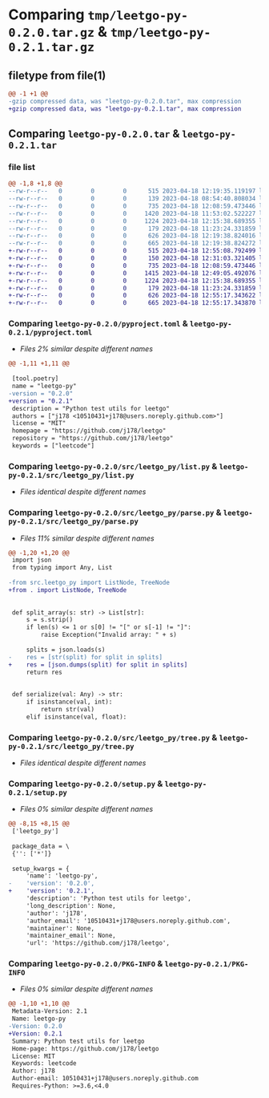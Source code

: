# Comparing `tmp/leetgo-py-0.2.0.tar.gz` & `tmp/leetgo-py-0.2.1.tar.gz`

## filetype from file(1)

```diff
@@ -1 +1 @@
-gzip compressed data, was "leetgo-py-0.2.0.tar", max compression
+gzip compressed data, was "leetgo-py-0.2.1.tar", max compression
```

## Comparing `leetgo-py-0.2.0.tar` & `leetgo-py-0.2.1.tar`

### file list

```diff
@@ -1,8 +1,8 @@
--rw-r--r--   0        0        0      515 2023-04-18 12:19:35.119197 leetgo-py-0.2.0/pyproject.toml
--rw-r--r--   0        0        0      139 2023-04-18 08:54:40.808034 leetgo-py-0.2.0/src/leetgo_py/__init__.py
--rw-r--r--   0        0        0      735 2023-04-18 12:08:59.473446 leetgo-py-0.2.0/src/leetgo_py/list.py
--rw-r--r--   0        0        0     1420 2023-04-18 11:53:02.522227 leetgo-py-0.2.0/src/leetgo_py/parse.py
--rw-r--r--   0        0        0     1224 2023-04-18 12:15:38.689355 leetgo-py-0.2.0/src/leetgo_py/tree.py
--rw-r--r--   0        0        0      179 2023-04-18 11:23:24.331859 leetgo-py-0.2.0/src/leetgo_py/utils.py
--rw-r--r--   0        0        0      626 2023-04-18 12:19:38.824016 leetgo-py-0.2.0/setup.py
--rw-r--r--   0        0        0      665 2023-04-18 12:19:38.824272 leetgo-py-0.2.0/PKG-INFO
+-rw-r--r--   0        0        0      515 2023-04-18 12:55:08.792499 leetgo-py-0.2.1/pyproject.toml
+-rw-r--r--   0        0        0      150 2023-04-18 12:31:03.321405 leetgo-py-0.2.1/src/leetgo_py/__init__.py
+-rw-r--r--   0        0        0      735 2023-04-18 12:08:59.473446 leetgo-py-0.2.1/src/leetgo_py/list.py
+-rw-r--r--   0        0        0     1415 2023-04-18 12:49:05.492076 leetgo-py-0.2.1/src/leetgo_py/parse.py
+-rw-r--r--   0        0        0     1224 2023-04-18 12:15:38.689355 leetgo-py-0.2.1/src/leetgo_py/tree.py
+-rw-r--r--   0        0        0      179 2023-04-18 11:23:24.331859 leetgo-py-0.2.1/src/leetgo_py/utils.py
+-rw-r--r--   0        0        0      626 2023-04-18 12:55:17.343622 leetgo-py-0.2.1/setup.py
+-rw-r--r--   0        0        0      665 2023-04-18 12:55:17.343870 leetgo-py-0.2.1/PKG-INFO
```

### Comparing `leetgo-py-0.2.0/pyproject.toml` & `leetgo-py-0.2.1/pyproject.toml`

 * *Files 2% similar despite different names*

```diff
@@ -1,11 +1,11 @@
 
 [tool.poetry]
 name = "leetgo-py"
-version = "0.2.0"
+version = "0.2.1"
 description = "Python test utils for leetgo"
 authors = ["j178 <10510431+j178@users.noreply.github.com>"]
 license = "MIT"
 homepage = "https://github.com/j178/leetgo"
 repository = "https://github.com/j178/leetgo"
 keywords = ["leetcode"]
```

### Comparing `leetgo-py-0.2.0/src/leetgo_py/list.py` & `leetgo-py-0.2.1/src/leetgo_py/list.py`

 * *Files identical despite different names*

### Comparing `leetgo-py-0.2.0/src/leetgo_py/parse.py` & `leetgo-py-0.2.1/src/leetgo_py/parse.py`

 * *Files 11% similar despite different names*

```diff
@@ -1,20 +1,20 @@
 import json
 from typing import Any, List
 
-from src.leetgo_py import ListNode, TreeNode
+from . import ListNode, TreeNode
 
 
 def split_array(s: str) -> List[str]:
     s = s.strip()
     if len(s) <= 1 or s[0] != "[" or s[-1] != "]":
         raise Exception("Invalid array: " + s)
 
     splits = json.loads(s)
-    res = [str(split) for split in splits]
+    res = [json.dumps(split) for split in splits]
     return res
 
 
 def serialize(val: Any) -> str:
     if isinstance(val, int):
         return str(val)
     elif isinstance(val, float):
```

### Comparing `leetgo-py-0.2.0/src/leetgo_py/tree.py` & `leetgo-py-0.2.1/src/leetgo_py/tree.py`

 * *Files identical despite different names*

### Comparing `leetgo-py-0.2.0/setup.py` & `leetgo-py-0.2.1/setup.py`

 * *Files 0% similar despite different names*

```diff
@@ -8,15 +8,15 @@
 ['leetgo_py']
 
 package_data = \
 {'': ['*']}
 
 setup_kwargs = {
     'name': 'leetgo-py',
-    'version': '0.2.0',
+    'version': '0.2.1',
     'description': 'Python test utils for leetgo',
     'long_description': None,
     'author': 'j178',
     'author_email': '10510431+j178@users.noreply.github.com',
     'maintainer': None,
     'maintainer_email': None,
     'url': 'https://github.com/j178/leetgo',
```

### Comparing `leetgo-py-0.2.0/PKG-INFO` & `leetgo-py-0.2.1/PKG-INFO`

 * *Files 0% similar despite different names*

```diff
@@ -1,10 +1,10 @@
 Metadata-Version: 2.1
 Name: leetgo-py
-Version: 0.2.0
+Version: 0.2.1
 Summary: Python test utils for leetgo
 Home-page: https://github.com/j178/leetgo
 License: MIT
 Keywords: leetcode
 Author: j178
 Author-email: 10510431+j178@users.noreply.github.com
 Requires-Python: >=3.6,<4.0
```

